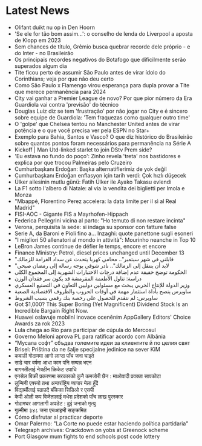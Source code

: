 # Latest News
-  Olifant duikt nu op in Den Hoorn
-  'Se ele for tão bom assim...': o conselho de lenda do Liverpool a aposta de Klopp em 2023
-  Sem chances de título, Grêmio busca quebrar recorde dele próprio - e do Inter - no Brasileirão
-  Os principais recordes negativos do Botafogo que dificilmente serão superados algum dia
-  Tite ficou perto de assumir São Paulo antes de virar ídolo do Corinthians; veja por que não deu certo
-  Como São Paulo x Flamengo virou esperança para dupla provar a Tite que merece permanência para 2024
-  City vai ganhar a Premier League de novo? Por que pior número da Era Guardiola vai contra 'previsão' do técnico
-  Douglas Luiz diz se tem 'frustração' por não jogar no City e é sincero sobre equipe de Guardiola: 'Tem fraquezas como qualquer outro time'
-  O 'golpe' que Chelsea tentou no Manchester United antes de virar potência e o que você precisa ver pela ESPN no Star+
-  Exemplo para Bahia, Santos e Vasco? O que diz histórico do Brasileirão sobre quantos pontos foram necessários para permanência na Série A
-  Kickoff | Man Utd-linked starlet to join DStv Prem side?
-  'Eu estava no fundo do poço': Zinho revela 'treta' nos bastidores e explica por que trocou Palmeiras pelo Cruzeiro
-  Cumhurbaşkanı Erdoğan: Başka alternatiflerimiz de yok değil
-  Cumhurbaşkanı Erdoğan enflasyon için tarih verdi: Çok hızlı düşecek
-  Ülker ailesinin mutlu günü: Fatih Ülker ile Ayako Takasu evlendi
-  La F1 sotto l'albero di Natale: al via la vendita dei biglietti per Imola e Monza
-  "Mbappé, Florentino Perez accelera: la data limite per il sì al Real Madrid"
-  FISI-AOC - Gigante FIS a Mayrhofen-Hippach
-  Federica Pellegrini vicina al parto: "Ho temuto di non restare incinta"
-  Verona, perquisita la sede: si indaga su sponsor con fatture false
-  Serie A, da Baroni e Pioli fino a... Inzaghi: quote panettone sugli esoneri
-  "I migliori 50 allenatori al mondo in attività": Mourinho neanche in Top 10
-  LeBron James continue de défier le temps, encore et encore
-  Finance Ministry: Petrol, diesel prices unchanged until December 13
-  "قابلني في شهر سبتمبر".. محامي كهربا يتحدث عن سداد الغرامة للزمالك
-  "لابد أن ينتقل إلى الزمالك".. نادر شوقي يوجه رسالة إلى رمضان صبحي
-  الحكومة توضح حقيقة عدم إضافة درجات الاختبارات الشهرية إلى المجموع الكلي
-  دراسة: تناول الأطعمة المقرمشة قد يكون سر فقدان الوزن
-  وزير الدولة للإنتاج الحربي يبحث مع مسئولين دوليين التعاون في التصنيع العسكري
-  ساويرس ينصح بأداة استثمار مهمة في أوقات الحروب والظروف الاقتصادية الصعبة
-  ساويرس: لم نتقدم للحصول على رخصة بنك رقمي بسبب الشروط
-  Got $1,000? This Super Boring (Yet Magnificent) Dividend Stock Is an Incredible Bargain Right Now.
-  Huawei oslavuje mobilní inovace oceněním AppGallery Editors' Choice Awards za rok 2023
-  Lula chega ao Rio para participar de cúpula do Mercosul
-  Governo Meloni aprova PL para ratificar acordo com Albânia
-  “Мусала софт” сбъдва големите идеи за клиентите й по целия свят
-  Brisel: Priština da ne šalje specijalne jedinice na sever KiM
-  कवाडी गोदाममा आगो लाग्दा पाँच जना घाइते
-  साढे चार वर्षमा आधा काम पनि सम्पन्न भएन
-  बागमतीलाई नेत्रहीन क्रिकेट उपाधि
-  एनसेल बिक्री प्रकरणमा सरकारको कुनै कमजोरी छैन : माओवादी प्रवक्ता सापकोटा
-  लुम्बिनी एक्स्पो तथा अन्तर्राष्ट्रिय व्यापार मेला हुँदै
-  विद्यार्थीलाई पढाउदै बाँकेका सिडिओ र एसपी
-  केपी ओली कप विजेतालाई मधेश प्रदेशको पाँच लाख पुरस्कार
-  गोदामघर आगलागी अपडेट : दुई जनाको मृत्यु
-  गुल्मीमा ३४८ जना एचआइभी सङ्क्रमित
-  Cómo disfrutar al practicar deporte
-  Omar Palermo: "La Corte no puede estar haciendo política partidaria"
-  Telegraph archives: Crackdown on yobs at Greenock scheme
-  Port Glasgow mum fights to end schools post code lottery

